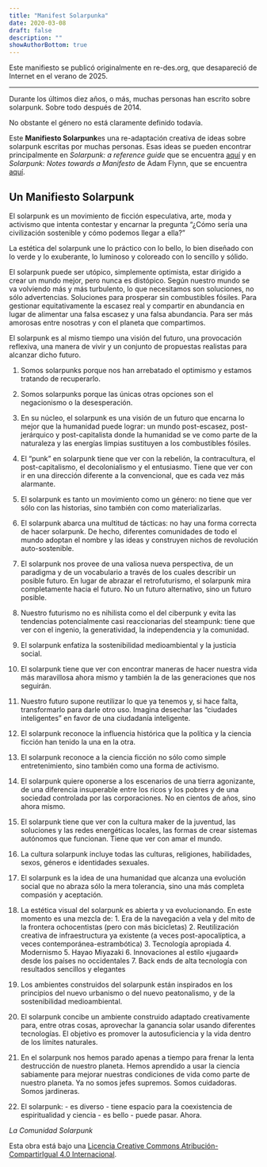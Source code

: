 ```yaml
---
title: "Manifest Solarpunka"
date: 2020-03-08
draft: false
description: ""
showAuthorBottom: true
---
```


Este manifiesto se publicó originalmente en re-des.org, que desapareció de Internet en el verano de 2025.

---

Durante los últimos diez años, o más, muchas personas han escrito sobre solarpunk. Sobre todo después de 2014.

No obstante el género no está claramente definido todavía.

Este **Manifiesto Solarpunk**es una re-adaptación creativa de ideas sobre solarpunk escritas por muchas personas. Esas ideas se pueden encontrar principalmente en _Solarpunk: a reference guide_ que se encuentra [aquí](https://medium.com/solarpunks/solarpunk-a-reference-guide-8bcf18871965) y en _Solarpunk: Notes towards a Manifesto_ de Adam Flynn, que se encuentra [aquí](https://hieroglyph.asu.edu/2014/09/solarpunk-notes-toward-a-manifesto/).

## Un Manifiesto Solarpunk

El solarpunk es un movimiento de ficción especulativa, arte, moda y activismo que intenta contestar y encarnar la pregunta “¿Cómo sería una civilización sostenible y cómo podemos llegar a ella?”

La estética del solarpunk une lo práctico con lo bello, lo bien diseñado con lo verde y lo exuberante, lo luminoso y coloreado con lo sencillo y sólido.

El solarpunk puede ser utópico, simplemente optimista, estar dirigido a crear un mundo mejor, pero nunca es distópico. Según nuestro mundo se va volviendo más y más turbulento, lo que necesitamos son soluciones, no sólo advertencias. Soluciones para prosperar sin combustibles fósiles. Para gestionar equitativamente la escasez real y compartir en abundancia en lugar de alimentar una falsa escasez y una falsa abundancia. Para ser más amorosas entre nosotras y con el planeta que compartimos.

El solarpunk es al mismo tiempo una visión del futuro, una provocación reflexiva, una manera de vivir y un conjunto de propuestas realistas para alcanzar dicho futuro.

1.  Somos solarpunks porque nos han arrebatado el optimismo y estamos tratando de recuperarlo.
    
2.  Somos solarpunks porque las únicas otras opciones son el negacionismo o la desesperación.
    
3.  En su núcleo, el solarpunk es una visión de un futuro que encarna lo mejor que la humanidad puede lograr: un mundo post-escasez, post-jerárquico y post-capitalista donde la humanidad se ve como parte de la naturaleza y las energías limpias sustituyen a los combustibles fósiles.
    
4.  El “punk” en solarpunk tiene que ver con la rebelión, la contracultura, el post-capitalismo, el decolonialismo y el entusiasmo. Tiene que ver con ir en una dirección diferente a la convencional, que es cada vez más alarmante.
    
5.  El solarpunk es tanto un movimiento como un género: no tiene que ver sólo con las historias, sino también con como materializarlas.
    
6.  El solarpunk abarca una multitud de tácticas: no hay una forma correcta de hacer solarpunk. De hecho, diferentes comunidades de todo el mundo adoptan el nombre y las ideas y construyen nichos de revolución auto-sostenible.
    
7.  El solarpunk nos provee de una valiosa nueva perspectiva, de un paradigma y de un vocabulario a través de los cuales describir un posible futuro. En lugar de abrazar el retrofuturismo, el solarpunk mira completamente hacia el futuro. No un futuro alternativo, sino un futuro posible.
    
8.  Nuestro futurismo no es nihilista como el del ciberpunk y evita las tendencias potencialmente casi reaccionarias del steampunk: tiene que ver con el ingenio, la generatividad, la independencia y la comunidad.
    
9.  El solarpunk enfatiza la sostenibilidad medioambiental y la justicia social.
    
10.  El solarpunk tiene que ver con encontrar maneras de hacer nuestra vida más maravillosa ahora mismo y también la de las generaciones que nos seguirán.
    
11.  Nuestro futuro supone reutilizar lo que ya tenemos y, si hace falta, transformarlo para darle otro uso. Imagina desechar las “ciudades inteligentes” en favor de una ciudadanía inteligente.
    
12.  El solarpunk reconoce la influencia histórica que la política y la ciencia ficción han tenido la una en la otra.
    
13.  El solarpunk reconoce a la ciencia ficción no sólo como simple entretenimiento, sino también como una forma de activismo.
    
14.  El solarpunk quiere oponerse a los escenarios de una tierra agonizante, de una diferencia insuperable entre los ricos y los pobres y de una sociedad controlada por las corporaciones. No en cientos de años, sino ahora mismo.
    
15.  El solarpunk tiene que ver con la cultura maker de la juventud, las soluciones y las redes energéticas locales, las formas de crear sistemas autónomos que funcionan. Tiene que ver con amar el mundo.
    
16.  La cultura solarpunk incluye todas las culturas, religiones, habilidades, sexos, géneros e identidades sexuales.
    
17.  El solarpunk es la idea de una humanidad que alcanza una evolución social que no abraza sólo la mera tolerancia, sino una más completa compasión y aceptación.
    
18.  La estética visual del solarpunk es abierta y va evolucionando. En este momento es una mezcla de: 1. Era de la navegación a vela y del mito de la frontera ochocentistas (pero con más bicicletas) 2. Reutilización creativa de infraestructura ya existente (a veces post-apocalíptica, a veces contemporánea-estrambótica) 3. Tecnología apropiada 4. Modernismo 5. Hayao Miyazaki 6. Innovaciones al estilo «jugaard» desde los países no occidentales 7. Back ends de alta tecnología con resultados sencillos y elegantes
    
19.  Los ambientes construidos del solarpunk están inspirados en los principios del nuevo urbanismo o del nuevo peatonalismo, y de la sostenibilidad medioambiental.
    
20.  El solarpunk concibe un ambiente construido adaptado creativamente para, entre otras cosas, aprovechar la ganancia solar usando diferentes tecnologías. El objetivo es promover la autosuficiencia y la vida dentro de los límites naturales.
    
21.  En el solarpunk nos hemos parado apenas a tiempo para frenar la lenta destrucción de nuestro planeta. Hemos aprendido a usar la ciencia sabiamente para mejorar nuestras condiciones de vida como parte de nuestro planeta. Ya no somos jefes supremos. Somos cuidadoras. Somos jardineras.
    
22.  El solarpunk:
    - es diverso
    - tiene espacio para la coexistencia de espiritualidad y ciencia
    - es bello
    - puede pasar. Ahora.
    

_La Comunidad Solarpunk_

Esta obra está bajo una [Licencia Creative Commons Atribución-CompartirIgual 4.0 Internacional](http://creativecommons.org/licenses/by-sa/4.0/).